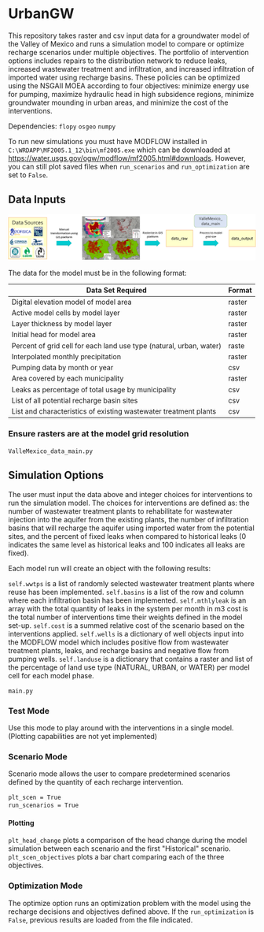 # UrbanGW
This repository takes raster and csv input data for a groundwater model of the Valley of Mexico and runs a simulation model to compare or optimize recharge scenarios under multiple objectives. The portfolio of intervention options includes repairs to the distribution network to reduce leaks, increased wastewater treatment and infiltration, and increased infiltration of imported water using recharge basins. These policies can be optimized using the NSGAII MOEA according to four objectives: minimize energy use for pumping, maximize hydraulic head in high subsidence regions, minimize groundwater mounding in urban areas, and minimize the cost of the interventions.

Dependencies: ```flopy``` ```osgeo``` ```numpy```

To run new simulations you must have MODFLOW installed in ```C:\WRDAPP\MF2005.1_12\bin\mf2005.exe``` which can be downloaded at https://water.usgs.gov/ogw/modflow/mf2005.html#downloads. However, you can still plot saved files when ```run_scenarios``` and ```run_optimization``` are set to ```False```.

## Data Inputs

![Data](/images/data_processing.png)

The data for the model must be in the following format:

Data Set Required | Format
-------------------- | --------------------
Digital elevation model of model area | raster
Active model cells by model layer | raster
Layer thickness by model layer | raster
Initial head for model area | raster
Percent of grid cell for each land use type (natural, urban, water) | raste
Interpolated monthly precipitation | raster
Pumping data by month or year | csv
Area covered by each municipality | raster
Leaks as percentage of total usage by municipality | csv
List of all potential recharge basin sites | csv
List and characteristics of existing wastewater treatment plants | csv

### Ensure rasters are at the model grid resolution
```
ValleMexico_data_main.py
```

## Simulation Options

The user must input the data above and integer choices for interventions to run the simulation model. The choices for interventions are defined as: the number of wastewater treatment plants to rehabilitate for wastewater injection into the aquifer from the existing plants, the number of infiltration basins that will recharge the aquifer using imported water from the potential sites, and the percent of fixed leaks when compared to historical leaks (0 indicates the same level as historical leaks and 100 indicates all leaks are fixed).

Each model run will create an object with the following results:

 ```self.wwtps``` is a list of randomly selected wastewater treatment plants where reuse has been implemented. ```self.basins``` is a list of the row and column where each infiltration basin has been implemented. ```self.mthlyleak``` is an array with the total quantity of leaks in the system per month in m3 cost is the total number of interventions time their weights defined in the model set-up. ```self.cost``` is a summed relative cost of the scenario based on the interventions applied. ```self.wells``` is a dictionary of well objects input into the MODFLOW model which includes positive flow from wastewater treatment plants, leaks, and recharge basins and negative flow from pumping wells. ```self.landuse``` is a dictionary that contains a raster and list of the percentage of land use type (NATURAL, URBAN, or WATER) per model cell for each model phase.

```
main.py
```

### Test Mode

Use this mode to play around with the interventions in a single model. (Plotting capabilities are not yet implemented)

### Scenario Mode

Scenario mode allows the user to compare predetermined scenarios defined by the quantity of each recharge intervention.

```
plt_scen = True
run_scenarios = True
```

#### Plotting
```plt_head_change``` plots a comparison of the head change during the model simulation between each scenario and the first "Historical" scenario. ```plt_scen_objectives``` plots a bar chart comparing each of the three objectives.

### Optimization Mode

The optimize option runs an optimization problem with the model using the recharge decisions and objectives defined above. If the ```run_optimization``` is ```False```, previous results are loaded from the file indicated.
